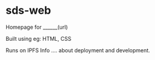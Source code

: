 # sds-web

Homepage for ______(url)

Built using eg: HTML, CSS

Runs on IPFS
Info .... about deployment and development.
